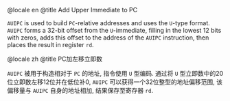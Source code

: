 @locale en
@title Add Upper Immediate to PC

`AUIPC` is used to build `PC`-relative addresses and uses the `U`-type format. 
`AUIPC` forms a 32-bit offset from the `U`-immediate,
filling in the lowest 12 bits with zeros,
adds this offset to the address of the `AUIPC` instruction,
then places the result in register `rd`.

@locale zh
@title PC加左移立即数

`AUIPC` 被用于构造相对于 `PC` 的地址, 指令使用 `U` 型编码.
通过将 `U` 型立即数中的20位立即数左移12位并在低位补0, `AUIPC` 可以获得一个32位整型的地址偏移范围,
该偏移量与 `AUIPC` 自身的地址相加, 结果保存至寄存器 `rd`.